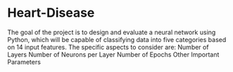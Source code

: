 # Heart-Disease
The goal of the project is to design and evaluate a neural network using Python, which will be capable of classifying data into five categories based on 14 input features. The specific aspects to consider are: 
Number of Layers
Number of Neurons per Layer
Number of Epochs
Other Important Parameters
